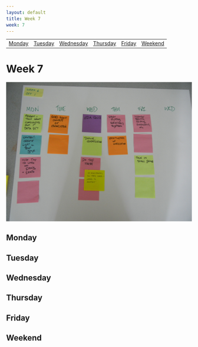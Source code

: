 ```yaml
---
layout: default
title: Week 7
week: 7
---
```


<table>
<tr>
	<td> <a href="#Monday">Monday</a> </td>
	<td> <a href="#Tuesday">Tuesday</a> </td>
	<td> <a href="#Wednesday">Wednesday</a> </td>
	<td> <a href="#Thursday">Thursday</a> </td>
	<td> <a href="#Friday">Friday</a> </td>
	<td> <a href="#Weekend">Weekend</a> </td>
</tr></table>

# Week 7

<p align="center"> 
	<img src="images/w06-600.png" alt="Week 0"/>
</p>

<a id='Monday'></a>
## Monday

<a id='Tuesday'></a>
## Tuesday

<a id='Wednesday'></a>
## Wednesday

<a id='Thursday'></a>
## Thursday

<a id='Friday'></a>
## Friday

<a id='Weekend'></a>
## Weekend

